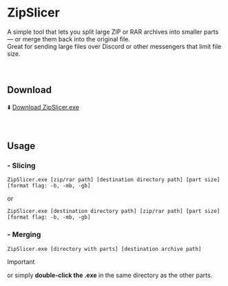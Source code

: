 # ZipSlicer

A simple tool that lets you split large ZIP or RAR archives into smaller parts — or merge them back into the original file.\
Great for sending large files over Discord or other messengers that limit file size.
<br/><br/><br/>

## Download
⬇️ [Download ZipSlicer.exe](https://github.com/Buki1350/ZipSlicer/bin/ZipSlicer.exe)
<br/><br/><br/>

## Usage

### - Slicing

```
ZipSlicer.exe [zip/rar path] [destination directory path] [part size] [format flag: -b, -mb, -gb]
```

or

```
ZipSlicer.exe [destination directory path] [zip/rar path] [part size] [format flag: -b, -mb, -gb]
```

### - Merging

```
ZipSlicer.exe [directory with parts] [destination archive path]
```
>[!IMPORTANT]
or simply **double-click the .exe** in the same directory as the other parts.

